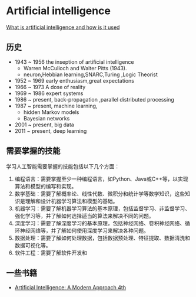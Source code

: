 # Artificial intelligence

[What is artificial intelligence and how is it used](https://www.europarl.europa.eu/news/en/headlines/society/20200827STO85804/what-is-artificial-intelligence-and-how-is-it-used '')


## 历史


- 1943 ~ 1956 the inseption of artificial intelligence
    - Warren McCulloch and Walter Pitts (1943).
    - neuron,Hebbian learning,SNARC,Turing ,Logic Theorist
- 1952 ~ 1969 early enthusiasm,great expectations
- 1966 ~ 1973 A dose of reality
- 1969 ~ 1986 expert systems
- 1986 ~ present, back-propagation ,parallel distributed processing
- 1987 ~ present, machine learning, 
    - hidden Markov models 
    - Bayesian networks
- 2001 ~ present, big data
- 2011 ~ present, deep learning 



## 需要掌握的技能
学习人工智能需要掌握的技能包括以下几个方面：
1. 编程语言：需要掌握至少一种编程语言，如Python、Java或C++等，以实现算法和模型的编写和实现。
2. 数学基础：需要了解概率论、线性代数、微积分和统计学等数学知识，这些知识是理解和设计机器学习算法和模型的基础。
3. 机器学习：需要了解机器学习算法的基本原理，包括监督学习、非监督学习、强化学习等，并了解如何选择适当的算法来解决不同的问题。
4. 深度学习：需要了解深度学习的基本原理，包括神经网络、卷积神经网络、循环神经网络等，并了解如何使用深度学习来解决各种问题。
5. 数据处理：需要了解如何处理数据，包括数据预处理、特征提取、数据清洗和数据可视化等。
6. 软件工程：需要了解软件开发和


## 一些书籍
- [Artificial Intelligence: A Modern Approach 4th](https://pdf.poul666.top/web/viewer.html?file=https://file.poul666.top/poul/%E6%96%B0%E5%8A%A0%E5%8D%B71/study/ebook/ai/Artificial.Intelligence.A.Modern.Approach.4th.Edition.Peter.Norvig.%20Stuart.Russell.Pearson.9780134610993.EBooksWorld.ir.pdf)
